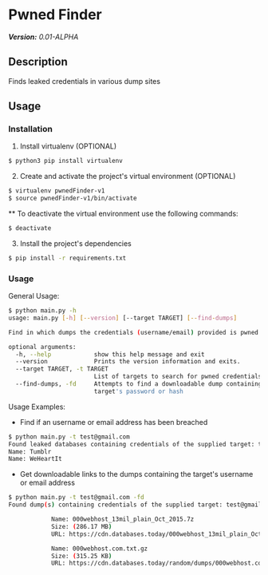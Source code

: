 # Pwned Finder
_**Version:** 0.01-ALPHA_

## Description
Finds leaked credentials in various dump sites
## Usage
### Installation
1. Install virtualenv  (OPTIONAL)
```bash
$ python3 pip install virtualenv
```
2. Create and activate the project's virtual environment (OPTIONAL)
```bash
$ virtualenv pwnedFinder-v1
$ source pwnedFinder-v1/bin/activate
```

\** To deactivate the virtual environment use the following commands:
```bash
$ deactivate
```

3. Install the project's dependencies
```bash
$ pip install -r requirements.txt 
```
### Usage
General Usage:

```bash
$ python main.py -h
usage: main.py [-h] [--version] [--target TARGET] [--find-dumps]

Find in which dumps the credentials (username/email) provided is pwned.

optional arguments:
  -h, --help            show this help message and exit
  --version             Prints the version information and exits.
  --target TARGET, -t TARGET
                        List of targets to search for pwned credentials.
  --find-dumps, -fd     Attempts to find a downloadable dump containing the
                        target's password or hash

```

Usage Examples:

* Find if an username or email address has been breached
```bash
$ python main.py -t test@gmail.com
Found leaked databases containing credentials of the supplied target: test@gmail.com
Name: Tumblr
Name: WeHeartIt

```
* Get downloadable links to the dumps containing the target's username or email address
```bash
$ python main.py -t test@gmail.com -fd 
Found dump(s) containing credentials of the supplied target: test@gmail.com

            Name: 000webhost_13mil_plain_Oct_2015.7z
            Size: (286.17 MB)
            URL: https://cdn.databases.today/000webhost_13mil_plain_Oct_2015.7z

            Name: 000webhost.com.txt.gz
            Size: (315.25 KB)
            URL: https://cdn.databases.today/random/dumps/000webhost.com.txt.gz

```